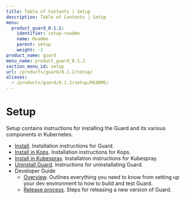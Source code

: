 ```yaml
---
title: Table of Contents | Setup
description: Table of Contents | Setup
menu:
  product_guard_0.1.2:
    identifier: setup-readme
    name: Readme
    parent: setup
    weight: -1
product_name: guard
menu_name: product_guard_0.1.2
section_menu_id: setup
url: /products/guard/0.1.2/setup/
aliases:
  - /products/guard/0.1.2/setup/README/
---
```


# Setup

Setup contains instructions for installing the Guard and its various components in Kubernetes.

- [Install](/products/guard/0.1.2/setup/install). Installation instructions for Guard.
- [Install in Kops](/products/guard/0.1.2/setup/install-kops). Installation instructions for Kops.
- [Install in Kubespray](/products/guard/0.1.2/setup/install-kubespray). Installation instructions for Kubespray.
- [Uninstall Guard](/products/guard/0.1.2/setup/uninstall). Instructions for uninstallating Guard.
- Developer Guide
  - [Overview](/products/guard/0.1.2/setup/developer-guide/overview). Outlines everything you need to know from setting up your dev environment to how to build and test Guard.
  - [Release process](/products/guard/0.1.2/setup/developer-guide/release). Steps for releasing a new version of Guard.
